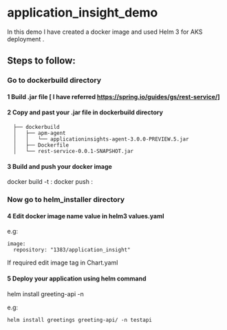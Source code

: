 # application_insight_demo

In this demo I have created a docker image and used Helm 3 for AKS deployment .

## Steps to follow: 

### Go to dockerbuild directory 

#### 1 Build .jar file [ I have referred https://spring.io/guides/gs/rest-service/]   
 #### 2 Copy and past your .jar file in dockerbuild directory 

```
  ├── dockerbuild
  │   ├── apm-agent
  │   │   └── applicationinsights-agent-3.0.0-PREVIEW.5.jar
  │   ├── Dockerfile
  │   └── rest-service-0.0.1-SNAPSHOT.jar
```

#### 3 Build and push your docker image 

 docker build -t <your hub repo> :<tag>
 docker push <your hub repo>: <tag>

### Now go to helm_installer directory 

#### 4 Edit docker image name value in helm3 values.yaml

   e.g:
   ```
   image:
     repository: "1383/application_insight" 
   
   ```
   
   If required edit image tag <appVersion value> in Chart.yaml 


 #### 5 Deploy your application using helm command 

helm install <deployment-name> greeting-api  -n <namespace-name optional>

e.g: 
```
helm install greetings greeting-api/ -n testapi 
```
